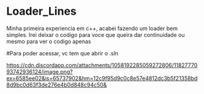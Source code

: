 # Loader_Lines
Minha primeira experiencia em c++, acabei fazendo um loader bem simples. Irei deixar o codigo para voce que queira dar continuidade ou mesmo para ver o codigo apenas

#Para poder acessar, vc tem que abrir o .sln

https://cdn.discordapp.com/attachments/1058192285059272806/1182777093742936124/image.png?ex=6585ee02&is=65737902&hm=12c9f95d9c0c8e57e4812dc3b5f21358bd8d9bc0d63f3de276e4b0d848c94c50&
